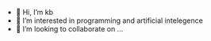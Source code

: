- 👋 Hi, I’m kb
- 👀 I’m interested in programming and artificial intelegence
- 💞️ I’m looking to collaborate on ...
<!---
karimvie/karimvie is a ✨ special ✨ repository because its `README.md` (this file) appears on your GitHub profile.
You can click the Preview link to take a look at your changes.
--->
